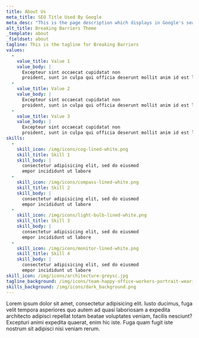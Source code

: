 ```yaml
---
title: About Us
meta_title: SEO Title Used By Google
meta_desc: "This is the page description which displays in Google's search results, it is important for SEO."
alt_title: Breaking Barriers Theme
_template: about
_fieldset: about
tagline: This is the tagline for Breaking Barriers
values:
  - 
    value_title: Value 1
    value_body: |
      Excepteur sint occaecat cupidatat non
      proident, sunt in culpa qui officia deserunt mollit anim id est laborum.
  - 
    value_title: Value 2
    value_body: |
      Excepteur sint occaecat cupidatat non
      proident, sunt in culpa qui officia deserunt mollit anim id est laborum.
  - 
    value_title: Value 3
    value_body: |
      Excepteur sint occaecat cupidatat non
      proident, sunt in culpa qui officia deserunt mollit anim id est laborum.
skills:
  - 
    skill_icon: /img/icons/cog-lined-white.png
    skill_title: Skill 1
    skill_body: |
      consectetur adipisicing elit, sed do eiusmod
      empor incididunt ut labore
  - 
    skill_icon: /img/icons/compass-lined-white.png
    skill_title: Skill 2
    skill_body: |
      consectetur adipisicing elit, sed do eiusmod
      empor incididunt ut labore
  - 
    skill_icon: /img/icons/light-bulb-lined-white.png
    skill_title: Skill 3
    skill_body: |
      consectetur adipisicing elit, sed do eiusmod
      empor incididunt ut labore
  - 
    skill_icon: /img/icons/monitor-lined-white.png
    skill_title: Skill 4
    skill_body: |
      consectetur adipisicing elit, sed do eiusmod
      empor incididunt ut labore
skill_icon: /img/icons/architecture-greysc.jpg
tagline_background: /img/icons/team-happy-office-workers-portrait-wearing-uniform-looking-camera-smiling-32813276.jpg
skills_background: /img/icons/dark_background.png
---
```

Lorem ipsum dolor sit amet, consectetur adipisicing elit. Iusto ducimus, fuga velit tempora asperiores quo autem ad quasi laboriosam a expedita architecto adipisci repellat totam beatae voluptates veniam, facilis nesciunt? Excepturi animi expedita quaerat, enim hic iste. Fuga quam fugit iste nostrum sit adipisci nisi veniam rerum.